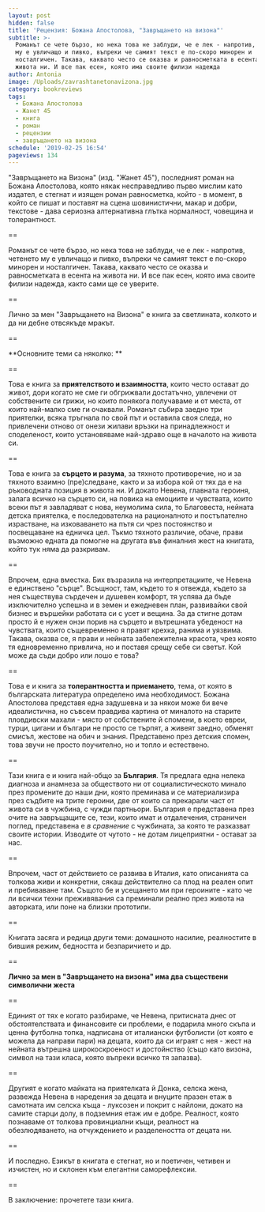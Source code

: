 ```yaml
---
layout: post
hidden: false
title: 'Рецензия: Божана Апостолова, "Завръщането на визона"'
subtitle: >-
  Романът се чете бързо, но нека това не заблуди, че е лек - напротив, четенето
  му е увличащо и пивко, въпреки че самият текст е по-скоро минорен и
  носталгичен. Такава, каквато често се оказва и равносметката в есента на
  живота ни. И все пак есен, която има своите филизи надежда
author: Antonia
image: /Uploads/zavrashtanetonavizona.jpg
category: bookreviews
tags:
  - Божана Апостолова
  - Жанет 45
  - книга
  - роман
  - рецензии
  - завръщането на визона
schedule: '2019-02-25 16:54'
pageviews: 134
---
```

"Завръщането на Визона" (изд. "Жанет 45"), последният роман на Божана Апостолова, която някак несправедливо първо мислим като издател, е стегнат и изящен роман равносметка, който - в момент, в който се пишат и поставят на сцена шовинистични, макар и добри, текстове - дава сериозна алтернативна глътка нормалност, човещина и толерантност. 

\==

Романът се чете бързо, но нека това не заблуди, че е лек - напротив, четенето му е увличащо и пивко, въпреки че самият текст е по-скоро минорен и носталгичен. Такава, каквато често се оказва и равносметката в есента на живота ни. И все пак есен, която има своите филизи надежда, както сами ще се уверите. 

\==

Лично за мен "Завръщането на Визона" е книга за светлината, колкото и да ни дебне отвсякъде мракът. 

\==

**Основните теми са няколко: **

\==

Това е книга за **приятелството и взаимността**, които често остават до живот, дори когато не сме ги обгрижвали достатъчно, увлечени от собствените си грижи, но които понякога получаваме и от места, от които най-малко сме ги очаквали. Романът събира заедно три приятелки, всяка тръгнала по свой път и оставила своя следа, но привлечени отново от онези жилави връзки на принадлежност и споделеност, които установяваме най-здраво още в началото на живота си.

\==

Това е книга за **сърцето и разума**, за тяхното противоречие, но и за тяхното взаимно (пре)следване, както и за избора кой от тях да е на ръководната позиция в живота ни. И докато Невена, главната героиня, залага всичко на сърцето си, на повика на емоциите и чувствата, които всеки път я завладяват с нова, неумолима сила, то Благовеста, нейната детска приятелка, е последователка на рационалното и постъпателно израстване, на изковаването на пътя си чрез постоянство и посвещаване на едничка цел. Тъкмо тяхното различие, обаче, прави възможно едната да помогне на другата във финалния жест на книгата, който тук няма да разкривам.  

\== 

Впрочем, една вместка. Бих възразила на интерпретациите, че Невена е единствено "сърце". Всъщност, там, където то я отвежда, където за нея съществува сърдечен и душевен комфорт, тя успява да бъде изключително успешна и в земен и ежедневен план, развивайки свой бизнес и вършейки работата си с усет и вещина. За да стигне дотам просто й е нужен онзи порив на сърцето и вътрешната убеденост на чувствата, които същевременно я правят крехка, ранима и уязвима. Такава, оказва се, я прави и нейната забележителна красота, чрез която тя едновременно привлича, но и поставя срещу себе си светът. Кой може да съди добро или лошо е това?

\==

Това е и книга за **толерантността и приемането**, тема, от която в българската литература определено има необходимост. Божана Апостолова представя една задушевна и за някои може би вече идеалистична, но съвсем правдива картина от миналото на старите пловдивски махали - място от собствените й спомени, в което евреи, турци, цигани и българи не просто се търпят, а живеят заедно, обменят смисъл, жестове на обич и знания. Представено през детския спомен, това звучи не просто поучително, но и топло и естествено.

\==

Тази книга е и книга най-общо за **България**. Тя предлага една нелека диагноза и анамнеза за обществото ни от социалистическото минало през промените до наши дни, която преминава и се материализира през съдбите на трите героини, две от които са прекарали част от живота си в чужбина, с чужди партньори. България е представена през очите на завръщащите се, тези, които имат и отдалечения, страничен поглед, представена е _в сравнение_ с чужбината, за която те разказват своите истории. Изводите от чутото - не дотам лицеприятни - остават за нас. 

\== 

Впрочем, част от действието се развива в Италия, като описанията са толкова живи и конкретни, сякаш действително са плод на реален опит и пребиваване там. Същото бе и усещането ми при героините - като че ли всички техни преживявания са преминали реално през живота на авторката, или поне на близки прототипи. 

\==

Книгата засяга и редица други теми: домашното насилие, реалностите в бившия режим, бедността и безпаричието и др. 

\==

**Лично за мен в "Завръщането на визона" има два съществени символични жеста**

\==

Единият от тях е когато разбираме, че Невена, притисната днес от обстоятелствата и финансовите си проблеми, е подарила много скъпа и ценна футболна топка, надписана от италиански футболисти (от която е можела да направи пари) на децата, които да си играят с нея - жест на нейната вътрешна широкоскроеност и достойнство (също като визона, символ на тази класа, която въпреки всичко тя запазва). 

\==

Другият е когато майката на приятелката й Донка, селска жена, развежда Невена в наредения за децата и внуците празен етаж в самотната им селска къща - луксозен и покрит с найлони, докато на самите старци долу, в подземния етаж им е добре. Реалност, която познаваме от толкова провинциални къщи, реалност на обезлюдяването, на отчуждението и разделеността от децата ни. 

\==

И последно. Езикът в книгата е стегнат, но и поетичен, четивен и изчистен, но и склонен към елегантни саморефлексии. 

\==

В заключение: прочетете тази книга.
